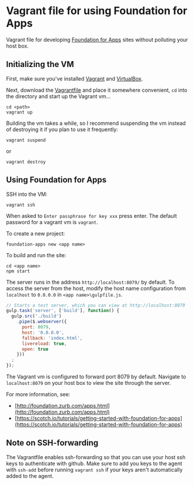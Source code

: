 Vagrant file for using Foundation for Apps
====================

Vagrant file for developing [Foundation for Apps](http://foundation.zurb.com/apps.html) sites without polluting your host box.

Initializing the VM
-------------------

First, make sure you've installed [Vagrant](http://docs.vagrantup.com/v2/getting-started/index.html) and [VirtualBox](https://www.virtualbox.org/).

Next, download the [Vagrantfile](https://raw.githubusercontent.com/mikkorepolainen/vagrant-foundation-for-apps/master/Vagrantfile) and place it somewhere convenient, `cd` into the directory and start up the Vagrant vm...
```
cd <path>
vagrant up
```

Building the vm takes a while, so I recommend suspending the vm instead of destroying it if you plan to use it frequently:
```
vagrant suspend
```
or
```
vagrant destroy
```

Using Foundation for Apps
------------

SSH into the VM:
```
vagrant ssh
```

When asked to `Enter passphrase for key xxx` press enter.
The default password for a vagrant vm is `vagrant`.

To create a new project:
```
foundation-apps new <app name>
```

To build and run the site:
```
cd <app name>
npm start
```

The server runs in the address `http://localhost:8079/` by default.
To access the server from the host, modify the host name configuration from `localhost` to `0.0.0.0` in `<app name>\gulpfile.js`.
```javascript
// Starts a test server, which you can view at http://localhost:8079
gulp.task('server', ['build'], function() {
  gulp.src('./build')
    .pipe($.webserver({
      port: 8079,
      host: '0.0.0.0',
      fallback: 'index.html',
      livereload: true,
      open: true
    }))
  ;
});
```

The Vagrant vm is configured to forward port 8079 by default.
Navigate to `localhost:8079` on your host box to view the site through the server.

For more information, see:

- [http://foundation.zurb.com/apps.html](http://foundation.zurb.com/apps.html)
- [https://scotch.io/tutorials/getting-started-with-foundation-for-apps](https://scotch.io/tutorials/getting-started-with-foundation-for-apps)

Note on SSH-forwarding
---------------------
The Vagrantfile enables ssh-forwarding so that you can use your host ssh keys to authenticate with github. Make sure to add you keys to the agent with ```ssh-add``` before running ```vagrant ssh``` if your keys aren't automatically added to the agent.
